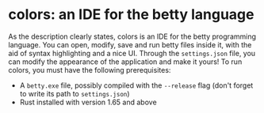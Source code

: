 # colors: an IDE for the betty language

As the description clearly states, colors is an IDE for the betty programming language. You can open, modify, save and run betty files inside it, with the aid of syntax highlighting and a nice UI. Through the `settings.json` file, you can modify the appearance of the application and make it yours!
To run colors, you must have the following prerequisites:
  - A `betty.exe` file, possibly compiled with the `--release` flag (don't forget to write its path to `settings.json`)
  - Rust installed with version 1.65 and above
